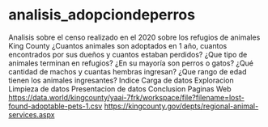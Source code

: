 # analisis_adopciondeperros
 Analisis sobre el censo realizado en el 2020 sobre los refugios de animales King County
¿Cuantos animales son adoptados en 1 año, cuantos encontrados por sus dueños y cuantos estaban perdidos?
¿Que tipo de animales terminan en refugios? ¿En su mayoría son perros o gatos?
¿Qué cantidad de machos y cuantas hembras ingresan?
¿Que rango de edad tienen los animales ingresantes?
Indice
Carga de datos
Exploracion
Limpieza de datos
Presentacion de datos
Conclusion
Paginas Web
https://data.world/kingcounty/yaai-7frk/workspace/file?filename=lost-found-adoptable-pets-1.csv
https://kingcounty.gov/depts/regional-animal-services.aspx
